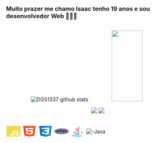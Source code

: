 ### Muito prazer me chamo Isaac tenho 19 anos e sou desenvolvedor Web 👨‍💻👋
##


<div style="text-align: center;">
  <img width="49%" height="195px" src="https://github-readme-stats-sigma-five.vercel.app/api?username=isaacarvalho-pro&show_icons=true&count_private=true&hide_border=true&title_color=ecf2f8&icon_color=0d1117&text_color=FFFFFF&bg_color=0d1117" alt="DGS1337 github stats" /> 
  <img width="41%" height="195px" src="https://github-readme-stats-sigma-five.vercel.app/api/top-langs/?username=isaacarvalho-pro&layout=compact&hide_border=true&title_color=ecf2f8&text_color=FFFFFF&bg_color=0d1117" />
</div>

<p align="center">
  <a href="https://steamcommunity.com/profiles/76561199138400197/"><img src="https://img.shields.io/badge/Steam-0d1117?style=for-the-badge&logo=steam&logoColor=white" /></a>
  <a href="https://github.com/isaacarvalho-pro"><img src="https://img.shields.io/badge/Github-0d1117?style=for-the-badge&logo=github&logoColor=white" /></a>




<div style="display: inline_block"><br>
  <img align="center" alt="-Js" height="30" width="40" src="https://raw.githubusercontent.com/devicons/devicon/master/icons/javascript/javascript-plain.svg">
  <img align="center" alt="-HTML" height="30" width="40" src="https://raw.githubusercontent.com/devicons/devicon/master/icons/html5/html5-original.svg">
  <img align="center" alt="-CSS" height="30" width="40" src="https://raw.githubusercontent.com/devicons/devicon/master/icons/css3/css3-original.svg">
  <img align="center" alt="-PHP" height="30" width="40" src="https://raw.githubusercontent.com/devicons/devicon/master/icons/php/php-original.svg">
 <img align="center" alt="-Java" height="30" width="40" src="https://raw.githubusercontent.com/devicons/devicon/master/icons/java/java-original.svg">
 <img align="center" alt="-Java" height="30" width="40" src="https://raw.githubusercontent.com/devicons/devicon/master/icons/vue/vue-original.svg">

##
